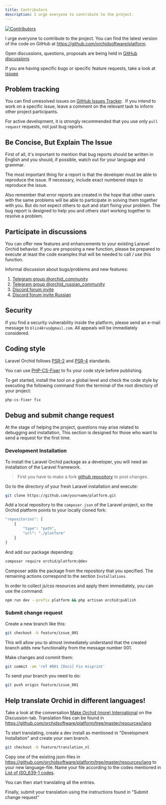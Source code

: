 ```yaml
---
title: Contributors
description: I urge everyone to contribute to the project.
---
```



[![Contributors](https://opencollective.com/orchid/contributors.svg?width=800&button=false)](https://github.com/orchidsoftware/platform)

I urge everyone to contribute to the project. You can find the latest version of the code on GitHub at <https://github.com/orchidsoftware/platform>.

Open discussions, questions, proposals are being held in [GitHub discussions](https://github.com/orchidsoftware/platform/discussions)

If you are having specific bugs or specific feature requests, take a look at [issues](https://github.com/orchidsoftware/platform/issues)

## Problem tracking

You can find unresolved issues on [GitHub Issues Tracker](https://github.com/orchidsoftware/platform/issues).
 If you intend to work on a specific issue, leave a comment on the relevant task to inform other project participants.

For active development, it is strongly recommended that you use only `pull request` requests, not just bug reports.


## Be Concise, But Explain The Issue

First of all, it's important to mention that bug reports should be written in English and you should, if possible, watch out for your language and grammar.

The most important thing for a report is that the developer must be able to reproduce the issue. If necessary, include exact numbered steps to reproduce the issue.


Also remember that error reports are created in the hope that other users with the same problems will be able to participate in solving them together with you. But do not expect others to quit and start fixing your problem. The bug report is designed to help you and others start working together to resolve a problem.

## Participate in discussions

You can offer new features and enhancements to your existing Laravel Orchid behavior. If you are proposing a new function, please be prepared to execute at least the code examples that will be needed to call / use this function.

Informal discussion about bugs/problems and new features:

 1. [Telegram group @orchid_community](https://t.me/orchid_community)
 2. [Telegram group @orchid_russian_community](https://t.me/orchid_russian_community)
 3. [Discord forum invite](https://discord.gg/aEVdGMyRt4)
 4. [Discord forum invite Russian](https://discord.gg/CNYwzWVnjX)
 

## Security

If you find a security vulnerability inside the platform, please send an e-mail message to `bliz48rus@gmail.com`.
All appeals will be immediately considered.


## Coding style

Laravel Orchid follows [PSR-2](https://github.com/php-fig/fig-standards/blob/master/accepted/PSR-2-coding-style-guide-meta.md) and [PSR-4](Https://github.com/php-fig/fig-standards/blob/master/accepted/PSR-4-autoloader.md) standards.

You can use [PHP-CS-Fixer](https://github.com/FriendsOfPHP/PHP-CS-Fixer) to fix your code style before publishing.

To get started, install the tool on a global level and check the code style by executing the following command from the terminal of the root directory of your project:

````bash
php-cs-fixer fix
````


## Debug and submit change request


At the stage of helping the project, questions may arise related to debugging and installation,
This section is designed for those who want to send a request for the first time.

### Development Installation
    
To install the Laravel Orchid package as a developer, you will need an installation of the Laravel framework.
    

> First you have to make a fork [github repository](https://github.com/orchidsoftware/platform/fork) to post changes.


Go to the directory of your fresh Laravel installation and execute:

```bash
git clone https://github.com/yourname/platform.git
```

Add a local repository to the `composer.json` of the Laravel project, so the Orchid platform points to your locally cloned fork:

```php
"repositories": [
    {
        "type": "path",
        "url": "./platform"
    }
]
```

And add our package depending:

```bash
composer require orchid/platform:@dev
```

Composer adds the package from the repository that you specified.
The remaining actions correspond to the section `Installations`.


In order to collect js/css resources and apply them immediately, you can use the command:

```bash
npm run dev --prefix platform && php artisan orchid:publish
```


### Submit change request
    
Create a new branch like this:

```bash
git checkout -b feature/issue_001
```

This will allow you to almost immediately understand that the created branch adds new functionality from the message number 001.

Make changes and commit them:

```bash
git commit -am 'ref #001 [Docs] Fix misprint'
```

To send your branch you need to do:
```bash
git push origin feature/issue_001
```

## Help translate Orchid in different languages!

Take a look at the conversation [Make Orchid (more) International](https://github.com/orchidsoftware/platform/discussions/1545) on the Discussion-tab.
Translation files can be found in https://github.com/orchidsoftware/platform/tree/master/resources/lang

To start translating, create a dev install as mentioned in "Development Installation" and create your own branch. 

```bash
git checkout -b feature/translation_nl
```

Copy one of the existing json-files in https://github.com/orchidsoftware/platform/tree/master/resources/lang to your new language-file. Name your file according to the codes mentioned in [List of ISO_639-1 codes](https://en.wikipedia.org/wiki/List_of_ISO_639-1_codes).

You can then start translating all the entries.

Finally, submit your translation using the instructions found in "Submit change request"
